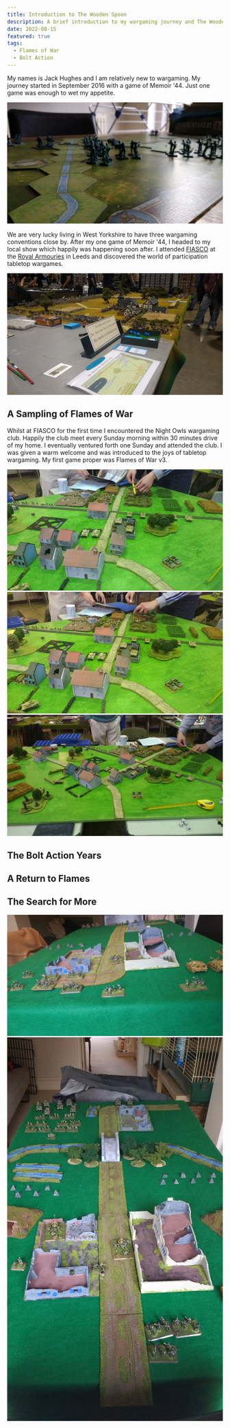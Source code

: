```yaml
---
title: Introduction to The Wooden Spoon
description: A brief introduction to my wargaming journey and The Wooden Spoon.
date: 2022-08-15
featured: true
tags:
  - Flames of War
  - Bolt Action
---
```


My names is Jack Hughes and I am relatively new to wargaming. My journey started in September 2016 with a game of Memoir '44. Just one game was enough to wet my appetite.

![First and thus far only game of Memoir 44](memoir-44.jpg)

We are very lucky living in West Yorkshire to have three wargaming conventions close by. After my one game of Memoir '44, I headed to my local show which happily was happening soon after. I attended [FIASCO](https://leedswargamesclub.com/sig-int/f/fiasco-22) at the [Royal Armouries](https://royalarmouries.org/) in Leeds and discovered the world of participation tabletop wargames.

![Ilkley Lads FIASCO 2016 Battle of Chotusitz 1742](fiasco-2016-1.jpg)

## A Sampling of Flames of War

Whilst at FIASCO for the first time I encountered the Night Owls wargaming club. Happily the club meet every Sunday morning within 30 minutes drive of my home. I eventually ventured forth one Sunday and attended the club. I was given a warm welcome and was introduced to the joys of tabletop wargaming. My first game proper was Flames of War v3.

![](night-owls-fow-v3-1.jpg)
![](night-owls-fow-v3-2.jpg)
![](night-owls-fow-v3-3.jpg)

## The Bolt Action Years

## A Return to Flames

## The Search for More

![](fow-home-1.jpg)
![](fow-home-2.jpg)
